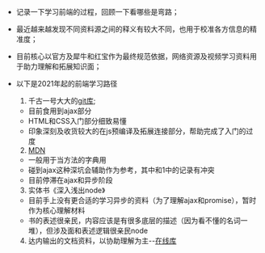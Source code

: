 - 记录一下学习前端的过程，回顾一下看哪些是弯路；
- 最近越来越发现不同资料源之间的释义有较大不同，也用于校准各方信息的精准度；
- 目前核心以官方及犀牛和红宝作为最终规范依据，网络资源及视频学习资料用于助力理解和拓展知识面；
- 以下是2021年起的前端学习路径
  1. 千古一号大大的[git库](https://github.com/qianguyihao/Web);
    - 目前食用到ajax部分
    - HTML和CSS入门部分细致易懂
    - 印象深刻及收货较大的在js预编译及拓展连接部分，帮助完成了入门的过度
  2. [MDN](https://developer.mozilla.org/zh-CN/docs/Web/Guide/AJAX/Getting_Started)
    - 一般用于当方法的字典用
    - 碰到ajax这种深坑会辅助作为参考，其中和1中的记录有冲突
    - 目前停滞在ajax和异步阶段
  3. 实体书《深入浅出node》
    - 目前手上没有更合适的学习异步的资料（为了理解ajax和promise），暂时作为核心理解材料
    - 书的表述很亲民，内容应该是有很多底层的描述（因为看不懂的名词一堆），但涉及面和表述逻辑很亲民node
    
  4. 达内输出的文档资料，以协助理解为主--[在线库](git@github.com:wxamlzm/learningFiles.git)